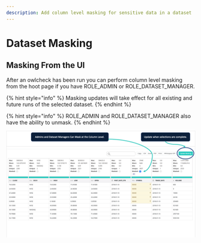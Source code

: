 ```yaml
---
description: Add column level masking for sensitive data in a dataset
---
```


# Dataset Masking

## Masking From the UI

After an owlcheck has been run you can perform column level masking from the hoot page if you have ROLE\_ADMIN or ROLE\_DATASET\_MANAGER.

{% hint style="info" %}
Masking updates will take effect for all existing and future runs of the selected dataset.
{% endhint %}

{% hint style="info" %}
ROLE\_ADMIN and ROLE\_DATASET\_MANAGER also have the ability to unmask.
{% endhint %}

![](<../../../.gitbook/assets/Screen Shot 2019-09-05 at 10.21.44 PM.png>)
